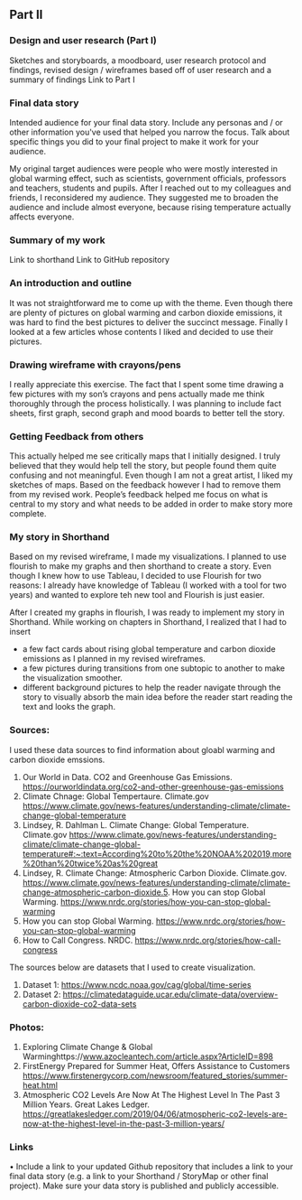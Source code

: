 ## Part II
### Design and user research (Part I)
Sketches and storyboards, a moodboard, user research protocol and findings, revised design / wireframes based off of user research and a summary of findings
Link to Part I

### Final data story

Intended audience for your final data story.  Include any personas and / or other information you've used that helped you narrow the focus.  Talk about specific things you did to your final project to make it work for your audience. 

My original target audiences were people who were mostly interested in global warming effect, such as scientists, government officials, professors and teachers, students and pupils. After I reached out to my colleagues and friends, I reconsidered my audience. They suggested me to broaden the audience and include almost everyone, because rising temperature actually affects everyone. 

### Summary of my work

Link to shorthand
Link to GitHub repository

### An introduction and outline

It was not straightforward me to come up with the theme. Even though there are plenty of pictures on global warming and carbon dioxide emissions, it was hard to find the best pictures to deliver the succinct message. Finally I looked at a few articles whose contents I liked and decided to use their pictures. 

### Drawing wireframe with crayons/pens

I really appreciate this exercise. The fact that I spent some time drawing a few pictures with my son’s crayons and pens actually made me think thoroughly through the process holistically. I was planning to include fact sheets, first graph, second graph and mood boards to better tell the story.  
### Getting Feedback from others

This actually helped me see critically maps that I initially designed. I truly believed that they would help tell the story, but people found them quite confusing and not meaningful. Even though I am not a great artist, I liked my sketches of maps. 
Based on the feedback however I had to remove them from my revised work. People’s feedback helped me focus on what is central to my story and what needs to be added in order to make story more complete. 

### My story in Shorthand

Based on my revised wireframe, I made my visualizations. I planned to use flourish to make my graphs and then shorthand to create a story. Even though I knew how to use Tableau, I decided to use Flourish for two reasons: I already have knowledge of Tableau (I worked with a tool for two years) and wanted to explore teh new tool and Flourish is just easier. 

After I created my graphs in flourish, I was ready to implement my story in Shorthand. While working on chapters in Shorthand, I realized that I had to insert 
-	a few fact cards about rising global temperature and carbon dioxide emissions as I planned in my revised wireframes. 
-	a few pictures during transitions from one subtopic to another to make the visualization smoother.
- different background pictures to help the reader navigate through the story to visually absorb the main idea before the reader start reading the text and looks the graph. 

### Sources:
I used these data sources to find information about gloabl warming and carbon dioxide emssions. 

1. Our World in Data. CO2 and Greenhouse Gas Emissions. https://ourworldindata.org/co2-and-other-greenhouse-gas-emissions 
2. Climate Chnage: Global Tempertaure. Climate.gov  https://www.climate.gov/news-features/understanding-climate/climate-change-global-temperature 
3. Lindsey, R. Dahlman L. Climate Change: Global Temperature. Climate.gov https://www.climate.gov/news-features/understanding-climate/climate-change-global-temperature#:~:text=According%20to%20the%20NOAA%202019,more%20than%20twice%20as%20great
4. Lindsey, R. Climate Change: Atmospheric Carbon Dioxide. Climate.gov.  https://www.climate.gov/news-features/understanding-climate/climate-change-atmospheric-carbon-dioxide.5. How you can stop Global Warming. https://www.nrdc.org/stories/how-you-can-stop-global-warming 
5. How you can stop Global Warming. https://www.nrdc.org/stories/how-you-can-stop-global-warming 
6.  How to Call Congress. NRDC. https://www.nrdc.org/stories/how-call-congress 


The sources below are datasets that I used to create visualization. 
1. Dataset 1: https://www.ncdc.noaa.gov/cag/global/time-series
2. Dataset 2: https://climatedataguide.ucar.edu/climate-data/overview-carbon-dioxide-co2-data-sets


### Photos:


1. Exploring Climate Change & Global Warminghttps://www.azocleantech.com/article.aspx?ArticleID=898
2. FirstEnergy Prepared for Summer Heat, Offers Assistance to Customers https://www.firstenergycorp.com/newsroom/featured_stories/summer-heat.html 
3. Atmospheric CO2 Levels Are Now At The Highest Level In The Past 3 Million Years. Great Lakes Ledger. 
https://greatlakesledger.com/2019/04/06/atmospheric-co2-levels-are-now-at-the-highest-level-in-the-past-3-million-years/


### Links 
•	Include a link to your updated Github repository that includes a link to your final data story (e.g. a link to your Shorthand / StoryMap or other final project).  Make sure your data story is published and publicly accessible. 


